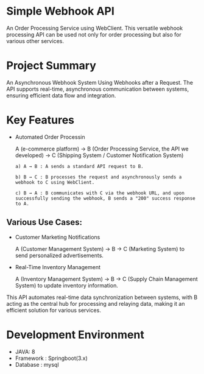 # Simple Webhook API 
An Order Processing Service using WebClient.
This versatile webhook processing API can be used not only for order processing but also for various other services.

# Project Summary 
An Asynchronous Webhook System Using Webhooks after a Request.
The API supports real-time, asynchronous communication between systems, ensuring efficient data flow and integration.
# Key Features
- Automated Order Processin
  
  A (e-commerce platform) → B (Order Processing Service, the API we developed) → C (Shipping System / Customer Notification System)
  
      a) A → B : A sends a standard API request to B.
  
      b) B → C : B processes the request and asynchronously sends a webhook to C using WebClient.
  
      c) B → A : B communicates with C via the webhook URL, and upon successfully sending the webhook, B sends a "200" success response to A.
  
## Various Use Cases:
- Customer Marketing Notifications

  A (Customer Management System) → B → C (Marketing System) to send personalized advertisements.
- Real-Time Inventory Management

  A (Inventory Management System) → B → C (Supply Chain Management System) to update inventory information.

This API automates real-time data synchronization between systems, with B acting as the central hub for processing and relaying data, making it an efficient solution for various services.

# Development Environment
- JAVA: 8
- Framework : Springboot(3.x)
- Database : mysql








